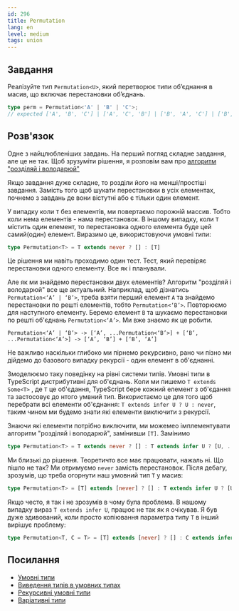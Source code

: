 ```yaml
---
id: 296
title: Permutation
lang: en
level: medium
tags: union
---
```


## Завдання

Реалізуйте тип `Permutation<U>`, який перетворює типи об’єднання в масив, що включає перестановки об’єднань.

```typescript
type perm = Permutation<'A' | 'B' | 'C'>;
// expected ['A', 'B', 'C'] | ['A', 'C', 'B'] | ['B', 'A', 'C'] | ['B', 'C', 'A'] | ['C', 'A', 'B'] | ['C', 'B', 'A']
```

## Розв'язок

Одне з найцлюбленіших завдань.
На перший погляд складне завдання, але це не так.
Щоб зрузуміти рішення, я розповім вам про [алгоритм "розділяй і володарюй"](https://en.wikipedia.org/wiki/Divide-and-conquer_algorithm)

Якщо завдання дуже складне, то розділи його на менші/простіші завдання.
Замість того щоб шукати перестановки в усіх елементах, почнемо з завдань де вони вістутні або є тільки один елемент.

У випадку коли `T` без елементів, ми повертаємо порожній массив.
Тобто коли нема елементів - нама перестановок.
В іншому випадку, коли `T` містить один елемент, то перестановка одного елемента буде цей самий(один) елемент.
Виразимо це, використовуючи умовні типи:

```typescript
type Permutation<T> = T extends never ? [] : [T]
```

Це рішення ми навіть проходимо один тест.
Тест, який перевіряє перестановки одного елементу.
Все як і планували.

Але як ми знайдемо перестановки двух елементів?
Алгоритм "розділяй і володарюй" все ще актуальний.
Наприклад, щоб дізнатись `Permutation<‘A’ | ‘B’>`, треба взяти перший елемент `A` та знайдемо перестановки по решті елементів, тобто `Permutation<‘B’>`.
Повторюємо для наступного елементу.
Беремо елемент `B` та шукаємо перестановки по решті об'єднань `Permutation<‘A’>`.
Ми вже знаємо як це робити.


```text
Permutation<‘A’ | ‘B’> -> [‘A’, ...Permutation<‘B’>] + [‘B’, ...Permutation<‘A’>] -> [‘A’, ‘B’] + [‘B’, ‘A’]
```

Не важливо наскільки глибоко ми пірнемо рекурсивно, рано чи пізно ми дійдемо до базового випадку рекурсії - один елемент в об'єднанні.


Змоделюємо таку поведінку на рівні системи типів.
Умовні типи в TypeScript дистрибутивні для об'єднань.
Коли ми пишемо `T extends Some<T>` , де `T` це об'єдання, TypeScript бере кожний елемент з об'єдання та застосовує до нтого умвний тип.
Використаємо це для того щоб перебрати всі елементи об'єднання: `T extends infer U ? U : never`, таким чином ми будемо знати які елементи виключити з рекурсії.

Знаючи які елементи потрібно виключити, ми можемео імплементувати алгоритм "розділяй і володарюй", замінивши `[T]`.
Замінимо

```typescript
type Permutation<T> = T extends never ? [] : T extends infer U ? [U, ...Permutation<Exclude<T, U>>] : []
```

Ми близькі до рішення.
Теоретичто все має працювати, нажаль ні.
Що пішло не так?
Ми отримуємо `never` замість перестановок.
Після дебагу, зрозумів, що треба огорнути наш умовний тип `T` у масив:

```typescript
type Permutation<T> = [T] extends [never] ? [] : T extends infer U ? [U, ...Permutation<Exclude<T, U>>] : []
```

Якщо често, я так і не зрозумів в чому була проблема.
В нашому випадку вираз `T extends infer U`, працює не так як я очікував.
Я був дуже здивований, коли просто копіювання параметра типу `T` в інший вирішує проблему:

```typescript
type Permutation<T, C = T> = [T] extends [never] ? [] : C extends infer U ? [U, ...Permutation<Exclude<T, U>>] : []
```

## Посилання

- [Умовні типи](https://www.typescriptlang.org/docs/handbook/advanced-types.html#conditional-types)
- [Виведення типів в умовних типах](https://www.typescriptlang.org/docs/handbook/advanced-types.html#type-inference-in-conditional-types)
- [Рекурсивні умовні типи](https://www.typescriptlang.org/docs/handbook/release-notes/typescript-4-1.html#recursive-conditional-types)
- [Варіативні типи](https://www.typescriptlang.org/docs/handbook/release-notes/typescript-4-0.html#variadic-tuple-types)

